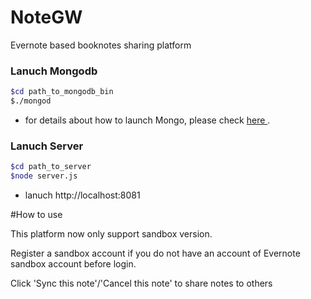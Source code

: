 
# NoteGW

<p>Evernote based booknotes sharing platform</p>

### Lanuch Mongodb

 ```sh 
$cd path_to_mongodb_bin
$./mongod
  ```
* for details about how to launch Mongo, please check <a href="http://docs.mongodb.org/manual/tutorial/manage-mongodb-processes/"> here </a>.

### Lanuch Server
```sh 
$cd path_to_server
$node server.js
```
- lanuch http://localhost:8081



#How to use

This platform now only support sandbox version.

Register a sandbox account if you do not have an account of Evernote sandbox account before login.

Click 'Sync this note'/'Cancel this note' to share notes to others
